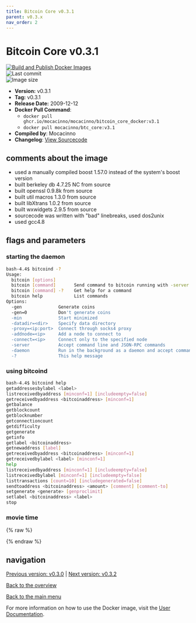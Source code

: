 ```yaml
---
title: Bitcoin Core v0.3.1
parent: v0.3.x
nav_order: 2
---
```


# Bitcoin Core v0.3.1

[![Build and Publish Docker Images](https://github.com/mocacinno/bitcoin_core_docker/actions/workflows/build-and-publish.yml/badge.svg?branch=v3.1)](https://github.com/mocacinno/bitcoin_core_docker/actions/workflows/build-and-publish.yml)  
![Last commit](https://badgen.net/github/last-commit/mocacinno/bitcoin_core_docker/v3.1)  
![Image size](https://badgen.net/docker/size/mocacinno/btc_core/v3.1?color=green)  

- **Version:** v0.3.1
- **Tag:** v0.3.1
- **Release Date:** 2009-12-12
- **Docker Pull Command**:
  - `docker pull ghcr.io/mocacinno/mocacinno/bitcoin_core_docker:v3.1`
  - `docker pull mocacinno/btc_core:v3.1`
- **Compiled by**: Mocacinno
- **Changelog**: [View Sourcecode](https://github.com/bitcoin/bitcoin/tree/v0.3.1)

## comments about the image

- used a manually compiled boost 1.57.0 instead of the system's boost version
- built berkeley db 4.7.25 NC from source
- built openssl 0.9.8k from source
- built util macros 1.3.0 from source
- built libXtrans 1.0.2 from source
- built wxwidgets 2.9.5 from source
- sourcecode was written with "bad" linebreaks, used dos2unix
- used gcc4.8

## flags and parameters

### starting the daemon

```bash
bash-4.4$ bitcoind -?
Usage:
  bitcoin [options]
  bitcoin [command]       Send command to bitcoin running with -server or -daemon
  bitcoin [command] -?    Get help for a command
  bitcoin help            List commands
Options:
  -gen              Generate coins
  -gen=0            Don't generate coins
  -min              Start minimized
  -datadir=<dir>    Specify data directory
  -proxy=<ip:port>  Connect through socks4 proxy
  -addnode=<ip>     Add a node to connect to
  -connect=<ip>     Connect only to the specified node
  -server           Accept command line and JSON-RPC commands
  -daemon           Run in the background as a daemon and accept commands
  -?                This help message
```

### using bitcoind

```bash
bash-4.4$ bitcoind help
getaddressesbylabel <label>
listreceivedbyaddress [minconf=1] [includeempty=false]
getreceivedbyaddress <bitcoinaddress> [minconf=1]
getbalance
getblockcount
getblocknumber
getconnectioncount
getdifficulty
getgenerate
getinfo
getlabel <bitcoinaddress>
getnewaddress [label]
getreceivedbyaddress <bitcoinaddress> [minconf=1]
getreceivedbylabel <label> [minconf=1]
help
listreceivedbyaddress [minconf=1] [includeempty=false]
listreceivedbylabel [minconf=1] [includeempty=false]
listtransactions [count=10] [includegenerated=false]
sendtoaddress <bitcoinaddress> <amount> [comment] [comment-to]
setgenerate <generate> [genproclimit]
setlabel <bitcoinaddress> <label>
stop
```

### movie time

{% raw %}
<link rel="stylesheet" href="https://mocacinno.com/asciinema-player.css">
   <div id="fullnode"></div>
   <script src="https://mocacinno.com/asciinema-player.min.js"></script>
   <script>
      AsciinemaPlayer.create('./casts/v0.3.1.cast', document.getElementById('fullnode'));
   </script>
{% endraw %}

## navigation

[Previous version: v0.3.0](./v3.0.md) | [Next version: v0.3.2](./v3.2.md)

[Back to the overview](./Readme.md)

[Back to the main menu](../Readme.md)

For more information on how to use the Docker image, visit the [User Documentation](../userdocs/Readme.md).

